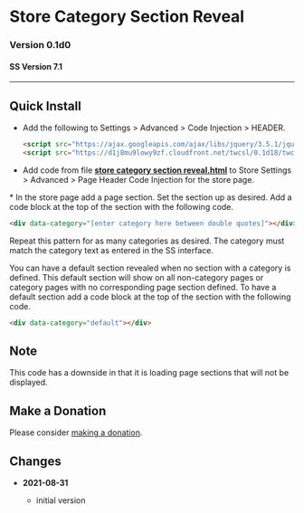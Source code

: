 # Store Category Section Reveal

### Version 0.1d0

#### SS Version 7.1

---

## Quick Install

* Add the following to Settings > Advanced > Code Injection > HEADER.
  
  ```html
  <script src="https://ajax.googleapis.com/ajax/libs/jquery/3.5.1/jquery.min.js"></script>
  <script src="https://d1j8mu9lowy9zf.cloudfront.net/twcsl/0.1d18/twcsl.js"></script>
  ```
  
* Add code from file
  **[store category section reveal.html](store%20category%20section%20reveal.html#L1)**
  to Store Settings > Advanced > Page Header Code Injection for the store page.
  
​* In the store page add a page section. Set the section up as desired. Add a 
  code block at the top of the section with the following code.
  
  ```html
  <div data-category="[enter category here between double quotes]"></div>
  ```
  
  Repeat this pattern for as many categories as desired. The category must match
  the category text as entered in the SS interface.
  
  You can have a default section revealed when no section with a category is
  defined. This default section will show on all non-category pages or category
  pages with no corresponding page section defined. To have a default section
  add a code block at the top of the section with the following code.
  
  ```html
  <div data-category="default"></div>
  ```

## Note

This code has a downside in that it is loading page sections that will not be
displayed.

## Make a Donation

Please consider
[making a donation](https://github.com/tomsWebConsulting/twcsl#make-a-donation).

## Changes

* **2021-08-31**

  * initial version
